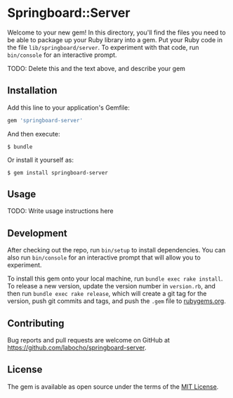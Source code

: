 # Springboard::Server

Welcome to your new gem! In this directory, you'll find the files you need to be able to package up your Ruby library into a gem. Put your Ruby code in the file `lib/springboard/server`. To experiment with that code, run `bin/console` for an interactive prompt.

TODO: Delete this and the text above, and describe your gem

## Installation

Add this line to your application's Gemfile:

```ruby
gem 'springboard-server'
```

And then execute:

    $ bundle

Or install it yourself as:

    $ gem install springboard-server

## Usage

TODO: Write usage instructions here

## Development

After checking out the repo, run `bin/setup` to install dependencies. You can also run `bin/console` for an interactive prompt that will allow you to experiment.

To install this gem onto your local machine, run `bundle exec rake install`. To release a new version, update the version number in `version.rb`, and then run `bundle exec rake release`, which will create a git tag for the version, push git commits and tags, and push the `.gem` file to [rubygems.org](https://rubygems.org).

## Contributing

Bug reports and pull requests are welcome on GitHub at https://github.com/labocho/springboard-server.

## License

The gem is available as open source under the terms of the [MIT License](https://opensource.org/licenses/MIT).
